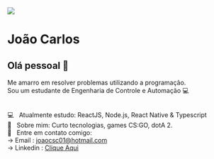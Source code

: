 
<img width="auto" src="https://encrypted-tbn0.gstatic.com/images?q=tbn%3AANd9GcRixWCWi8Y9795QSTEQs3qV-RaaskbMSfZqcg&usqp=CAU">

# João Carlos

## Olá pessoal 👋
Me amarro em resolver problemas utilizando a programação.
<br/>
Sou um estudante de Engenharia de Controle e Automação :computer:

 

 <br/> :computer: &nbsp; Atualmente estudo: ReactJS, Node.js, React Native & Typescript
 <br/> 💬  &nbsp; Sobre mim: Curto tecnologias, games CS:GO, dotA 2.
 <br/> :email: &nbsp; Entre em contato comigo: 
 <br/> -> Email : joaocsc01@hotmail.com
 <br/> -> Linkedin : <a href="linkedin.com/in/joão-carlos-de-souza-castro-a288541a5">Clique Aqui</a>

